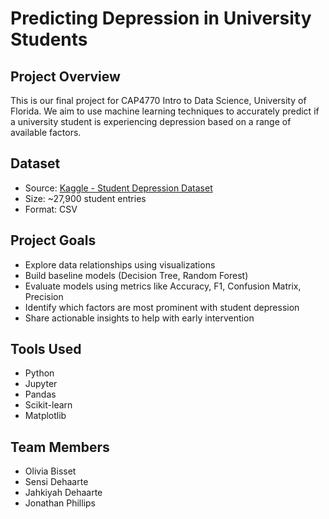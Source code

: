 # Predicting Depression in University Students

## Project Overview

This is our final project for CAP4770 Intro to Data Science, University of Florida. We aim to use machine learning techniques to accurately predict if a university student is experiencing depression based on a range of available factors.

## Dataset

- Source: [Kaggle - Student Depression Dataset](https://www.kaggle.com/datasets/adilshamim8/student-depression-dataset/data)
- Size: ~27,900 student entries
- Format: CSV

## Project Goals

- Explore data relationships using visualizations
- Build baseline models (Decision Tree, Random Forest)
- Evaluate models using metrics like Accuracy, F1, Confusion Matrix, Precision
- Identify which factors are most prominent with student depression
- Share actionable insights to help with early intervention

## Tools Used

- Python
- Jupyter
- Pandas
- Scikit-learn
- Matplotlib

## Team Members

- Olivia Bisset
- Sensi Dehaarte
- Jahkiyah Dehaarte
- Jonathan Phillips
